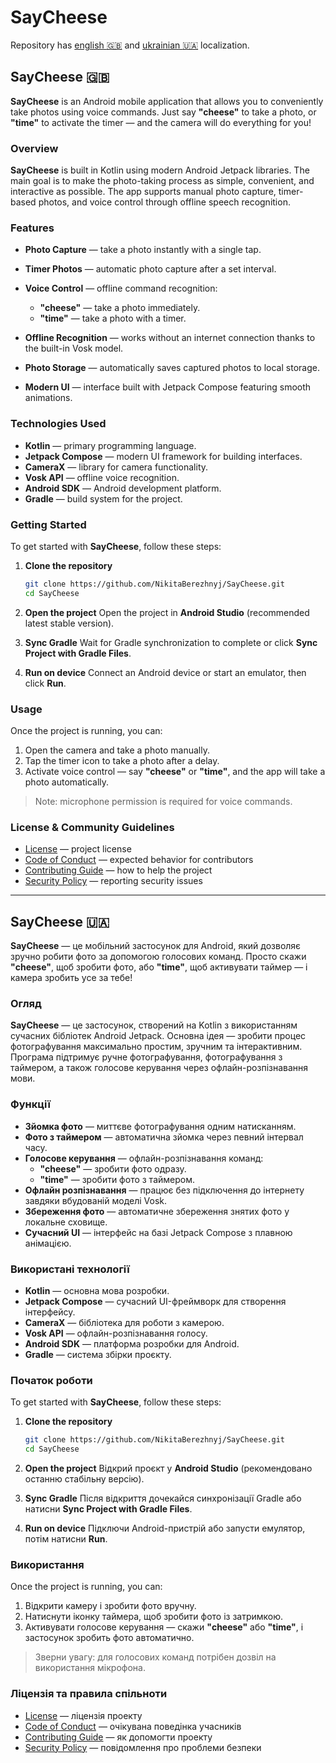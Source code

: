 # SayCheese

Repository has [english :uk:](#saycheese-uk) and [ukrainian :ukraine:](#saycheese-ukraine) localization.

## SayCheese :uk:

**SayCheese** is an Android mobile application that allows you to conveniently take photos using voice commands. Just say **"cheese"** to take a photo, or **"time"** to activate the timer — and the camera will do everything for you!

### Overview

**SayCheese** is built in Kotlin using modern Android Jetpack libraries.
The main goal is to make the photo-taking process as simple, convenient, and interactive as possible.
The app supports manual photo capture, timer-based photos, and voice control through offline speech recognition.

### Features

- **Photo Capture** — take a photo instantly with a single tap.
- **Timer Photos** — automatic photo capture after a set interval.
- **Voice Control** — offline command recognition:

  - **"cheese"** — take a photo immediately.
  - **"time"** — take a photo with a timer.

- **Offline Recognition** — works without an internet connection thanks to the built-in Vosk model.
- **Photo Storage** — automatically saves captured photos to local storage.
- **Modern UI** — interface built with Jetpack Compose featuring smooth animations.

### Technologies Used

- **Kotlin** — primary programming language.
- **Jetpack Compose** — modern UI framework for building interfaces.
- **CameraX** — library for camera functionality.
- **Vosk API** — offline voice recognition.
- **Android SDK** — Android development platform.
- **Gradle** — build system for the project.

### Getting Started

To get started with **SayCheese**, follow these steps:

1. **Clone the repository**

   ```bash
   git clone https://github.com/NikitaBerezhnyj/SayCheese.git
   cd SayCheese
   ```

2. **Open the project**
   Open the project in **Android Studio** (recommended latest stable version).

3. **Sync Gradle**
   Wait for Gradle synchronization to complete or click **Sync Project with Gradle Files**.

4. **Run on device**
   Connect an Android device or start an emulator, then click **Run**.

### Usage

Once the project is running, you can:

1. Open the camera and take a photo manually.
2. Tap the timer icon to take a photo after a delay.
3. Activate voice control — say **"cheese"** or **"time"**, and the app will take a photo automatically.

> Note: microphone permission is required for voice commands.

### License & Community Guidelines

- [License](LICENSE) — project license
- [Code of Conduct](CODE_OF_CONDUCT.md) — expected behavior for contributors
- [Contributing Guide](CONTRIBUTING.md) — how to help the project
- [Security Policy](SECURITY.md) — reporting security issues

---

## SayCheese :ukraine:

**SayCheese** — це мобільний застосунок для Android, який дозволяє зручно робити фото за допомогою голосових команд. Просто скажи **"cheese"**, щоб зробити фото, або **"time"**, щоб активувати таймер — і камера зробить усе за тебе!

### Огляд

**SayCheese** — це застосунок, створений на Kotlin з використанням сучасних бібліотек Android Jetpack.
Основна ідея — зробити процес фотографування максимально простим, зручним та інтерактивним.
Програма підтримує ручне фотографування, фотографування з таймером, а також голосове керування через офлайн-розпізнавання мови.

### Функції

- **Зйомка фото** — миттєве фотографування одним натисканням.
- **Фото з таймером** — автоматична зйомка через певний інтервал часу.
- **Голосове керування** — офлайн-розпізнавання команд:
  - **"cheese"** — зробити фото одразу.
  - **"time"** — зробити фото з таймером.
- **Офлайн розпізнавання** — працює без підключення до інтернету завдяки вбудованій моделі Vosk.
- **Збереження фото** — автоматичне збереження знятих фото у локальне сховище.
- **Сучасний UI** — інтерфейс на базі Jetpack Compose з плавною анімацією.

### Використані технології

- **Kotlin** — основна мова розробки.
- **Jetpack Compose** — сучасний UI-фреймворк для створення інтерфейсу.
- **CameraX** — бібліотека для роботи з камерою.
- **Vosk API** — офлайн-розпізнавання голосу.
- **Android SDK** — платформа розробки для Android.
- **Gradle** — система збірки проєкту.

### Початок роботи

To get started with **SayCheese**, follow these steps:

1. **Clone the repository**

   ```bash
   git clone https://github.com/NikitaBerezhnyj/SayCheese.git
   cd SayCheese
   ```

2. **Open the project**
   Відкрий проєкт у **Android Studio** (рекомендовано останню стабільну версію).

3. **Sync Gradle**
   Після відкриття дочекайся синхронізації Gradle або натисни **Sync Project with Gradle Files**.

4. **Run on device**
   Підключи Android-пристрій або запусти емулятор, потім натисни **Run**.

### Використання

Once the project is running, you can:

1. Відкрити камеру і зробити фото вручну.
2. Натиснути іконку таймера, щоб зробити фото із затримкою.
3. Активувати голосове керування — скажи **"cheese"** або **"time"**, і застосунок зробить фото автоматично.

> Зверни увагу: для голосових команд потрібен дозвіл на використання мікрофона.

### Ліцензія та правила спільноти

- [License](LICENSE) — ліцензія проекту
- [Code of Conduct](CODE_OF_CONDUCT.md) — очікувана поведінка учасників
- [Contributing Guide](CONTRIBUTING.md) — як допомогти проекту
- [Security Policy](SECURITY.md) — повідомлення про проблеми безпеки
